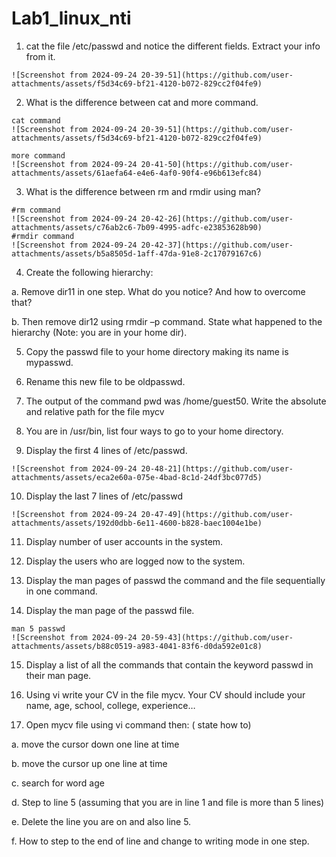 # Lab1_linux_nti
1.	cat the file /etc/passwd and notice the different fields. Extract your info from it.
```
![Screenshot from 2024-09-24 20-39-51](https://github.com/user-attachments/assets/f5d34c69-bf21-4120-b072-829cc2f04fe9)
```
2.	What is the difference between cat and more command.
```
cat command
![Screenshot from 2024-09-24 20-39-51](https://github.com/user-attachments/assets/f5d34c69-bf21-4120-b072-829cc2f04fe9)

more command 
![Screenshot from 2024-09-24 20-41-50](https://github.com/user-attachments/assets/61aefa64-e4e6-4af0-90f4-e96b613efc84)
```
3.	What is the difference between rm and rmdir using man?
```
#rm command
![Screenshot from 2024-09-24 20-42-26](https://github.com/user-attachments/assets/c76ab2c6-7b09-4995-adfc-e23853628b90)
#rmdir command
![Screenshot from 2024-09-24 20-42-37](https://github.com/user-attachments/assets/b5a8505d-1aff-47da-91e8-2c17079167c6)
```
4.	Create the following hierarchy:

 

a.	Remove dir11 in one step. What do you notice?  And how to overcome that?

b.	Then remove dir12 using rmdir –p command. State what happened to the hierarchy (Note: you are in your home dir).

5.	Copy the passwd file to your home directory making its name is mypasswd.

6.	Rename this new file to be oldpasswd.

7.	The output of the command pwd was /home/guest50. Write the absolute and relative path for the file mycv

8.	You are in /usr/bin, list four ways to go to your home directory.

9.	Display the first 4 lines of /etc/passwd.
```
![Screenshot from 2024-09-24 20-48-21](https://github.com/user-attachments/assets/eca2e60a-075e-4bad-8c1d-24df3bc077d5)
```
10.	Display the last 7 lines of /etc/passwd
```
![Screenshot from 2024-09-24 20-47-49](https://github.com/user-attachments/assets/192d0dbb-6e11-4600-b828-baec1004e1be)
```
11.	Display number of user accounts in the system.

12.	Display the users who are logged now to the system.

13.	Display the man pages of passwd the command and the file sequentially in one command.

14.	Display the man page of the passwd file.
```
man 5 passwd
![Screenshot from 2024-09-24 20-59-43](https://github.com/user-attachments/assets/b88c0519-a983-4041-83f6-d0da592e01c8)
```
15.	 Display a list of all the commands that contain the keyword passwd in their man page.

16.	Using vi write your CV in the file mycv. Your CV should include your name, age, school, college, experience…

17.	Open mycv file using vi command then: ( state how to)

a.	move the cursor down one line at time

b.	move the cursor up one line at time

c.	search for word age

d.	Step to line 5 (assuming that you are in line 1 and file is more than 5 lines)

e.	Delete the line you are on and also line 5.

f.	How to step to the end of line and change to writing mode in one step.








